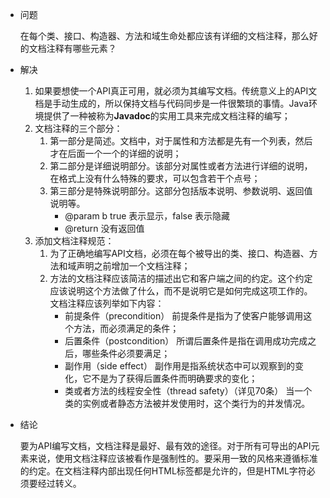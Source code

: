 - 问题

  在每个类、接口、构造器、方法和域生命处都应该有详细的文档注释，那么好的文档注释有哪些元素？

- 解决

  1. 如果要想使一个API真正可用，就必须为其编写文档。传统意义上的API文档是手动生成的，所以保持文档与代码同步是一件很繁琐的事情。Java环境提供了一种被称为**Javadoc**的实用工具来完成文档注释的编写；
  2. 文档注释的三个部分：
     1. 第一部分是简述。文档中，对于属性和方法都是先有一个列表，然后才在后面一个一个的详细的说明；
     2. 第二部分是详细说明部分。该部分对属性或者方法进行详细的说明，在格式上没有什么特殊的要求，可以包含若干个点号；
     3. 第三部分是特殊说明部分。这部分包括版本说明、参数说明、返回值说明等。
        - @param b true 表示显示，false 表示隐藏
        - @return 没有返回值
  3. 添加文档注释规范： 
     1. 为了正确地编写API文档，必须在每个被导出的类、接口、构造器、方法和域声明之前增加一个文档注释；
     2. 方法的文档注释应该简洁的描述出它和客户端之间的约定。这个约定应该说明这个方法做了什么，而不是说明它是如何完成这项工作的。文档注释应该列举如下内容：
        - 前提条件（precondition） 前提条件是指为了使客户能够调用这个方法，而必须满足的条件； 
        - 后置条件（postcondition） 所谓后置条件是指在调用成功完成之后，哪些条件必须要满足； 
        - 副作用（side effect） 副作用是指系统状态中可以观察到的变化，它不是为了获得后置条件而明确要求的变化； 
        - 类或者方法的线程安全性（thread safety）（详见70条） 当一个类的实例或者静态方法被并发使用时，这个类行为的并发情况。

- 结论

  要为API编写文档，文档注释是最好、最有效的途径。对于所有可导出的API元素来说，使用文档注释应该被看作是强制性的。要采用一致的风格来遵循标准的约定。在文档注释内部出现任何HTML标签都是允许的，但是HTML字符必须要经过转义。